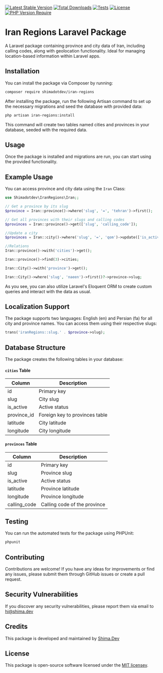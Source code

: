 [![Latest Stable Version](https://poser.pugx.org/shimadotdev/iran-regions/v)](https://packagist.org/packages/shimadotdev/iran-regions) [![Total Downloads](https://poser.pugx.org/shimadotdev/iran-regions/downloads)](https://packagist.org/packages/shimadotdev/iran-regions) [![Tests](https://github.com/shimadotdev/iran-regions/actions/workflows/test.yml/badge.svg)](https://github.com/shimadotdev/iran-regions/actions/workflows/test.yml) [![License](https://poser.pugx.org/shimadotdev/iran-regions/license)](https://packagist.org/packages/shimadotdev/iran-regions) [![PHP Version Require](https://poser.pugx.org/shimadotdev/iran-regions/require/php)](https://packagist.org/packages/shimadotdev/iran-regions)

# Iran Regions Laravel Package

A Laravel package containing province and city data of Iran, including calling codes, along with geolocation functionality. Ideal for managing location-based information within Laravel apps.

## Installation

You can install the package via Composer by running:

```bash
composer require shimadotdev/iran-regions
```

After installing the package, run the following Artisan command to set up the necessary migrations and seed the database with provided data:

```bash
php artisan iran-regions:install
```

This command will create two tables named cities and provinces in your database, seeded with the required data.

## Usage

Once the package is installed and migrations are run, you can start using the provided functionality.

## Example Usage

You can access province and city data using the `Iran` Class:

```php
use Shimadotdev\IranRegions\Iran;;

// Get a province by its slug
$province = Iran::province()->where('slug', '=', 'tehran')->first();

// Get all provinces with their slugs and calling codes
$provinces = Iran::province()->get(['slug', 'calling_code']);

//Update a city
$provinces = Iran::city()->where('slug', '=', 'qom')->update(['is_active'=> 0]);

//Relations
Iran::province()->with('cities')->get();

Iran::province()->find(3)->cities;

Iran::City()->with('province')->get();

Iran::City()->where('slug', 'naeen')->first()?->province->slug;

```

As you see, you can also utilize Laravel's Eloquent ORM to create custom queries and interact with the data as usual.

## Localization Support

The package supports two languages: English (en) and Persian (fa) for all city and province names. You can access them using their respective slugs:

```php
trans('iranRegions::slug.' . $province->slug);
```

## Database Structure
The package creates the following tables in your database:

#### `cities` Table

| Column       | Description     |
|--------------|-----------------|
| id           | Primary key     |
| slug         | City slug       |
| is_active    | Active status   |
| province_id  | Foreign key to provinces table |
| latitude     | City latitude   |
| longitude    | City longitude  |

#### `provinces` Table

| Column       | Description     |
|--------------|-----------------|
| id           | Primary key     |
| slug         | Province slug   |
| is_active    | Active status   |
| latitude     | Province latitude |
| longitude    | Province longitude |
| calling_code | Calling code of the province |


## Testing
You can run the automated tests for the package using PHPUnit:

```bash
phpunit
```

## Contributing
Contributions are welcome! If you have any ideas for improvements or find any issues, please submit them through GitHub issues or create a pull request.

## Security Vulnerabilities

If you discover any security vulnerabilities, please report them via email to [hi@shima.dev](mailto:hi@shima.dev)

## Credits
This package is developed and maintained by [Shima.Dev](https://shima.dev)

## License
This package is open-source software licensed under the [MIT licensev](https://opensource.org/licenses/MIT).